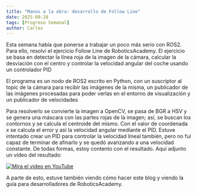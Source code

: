 ```yaml
---
title: "Manos a la obra: desarrollo de Follow Line"
date: 2025-09-28
tags: [Progreso Semanal]
author: Carlos
---
```


Esta semana había que ponerse a trabajar un poco más serio con ROS2. Para ello, resolví el ejercicio Follow Line de
RoboticsAcademy. El ejercicio se basa en detectar la línea roja de la imagen de la cámara, calcular la desviación con el
centro y controlar la velocidad angular del coche usando un controlador PID

El programa es un nodo de ROS2 escrito en Python, con un suscriptor al topic de la cámara para recibir las imágenes de la misma,
un publicador de las imágenes procesadas para poder verlas en el entorno de visualización y un publicador de velocidades

Para resolverlo se convierte la imagen a OpenCV, se pasa de BGR a HSV y se genera una máscara con las partes rojas de la imagen;
así, se buscan los contornos y se calcula el centroide del mismo. Con el valor de coordenada x se calcula el error y así la velocidad angular mediante
el PID. Estuve intentado crear un PID para controlar la velocidad lineal también, pero no fui capaz de terminar de afinarlo y se quedó
avanzando a una velocidad constante. De todas formas, estoy contento con el resultado. Aquí adjunto un vídeo del resultado:

[![Mira el video en YouTube](https://img.youtube.com/vi/O7wu1RcUqTQ/0.jpg)](https://www.youtube.com/watch?v=O7wu1RcUqTQ&t=7s)

A parte de esto, estuve también viendo cómo hacer este blog y viendo la guía para desarrolladores de RoboticsAcademy.